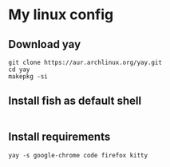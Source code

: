 # My linux config
## Download yay 
```
git clone https://aur.archlinux.org/yay.git
cd yay 
makepkg -si
```
## Install fish as default shell 
```

```
## Install requirements
```
yay -s google-chrome code firefox kitty 
```
